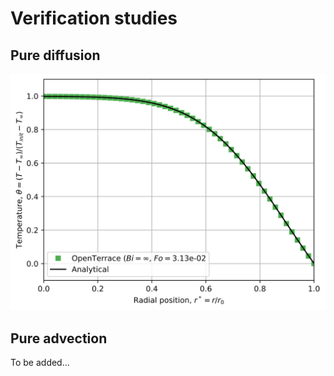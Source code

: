 # Verification studies

## Pure diffusion
[![sphere diffusion](test_sphere_0.svg)](#)

## Pure advection
To be added...